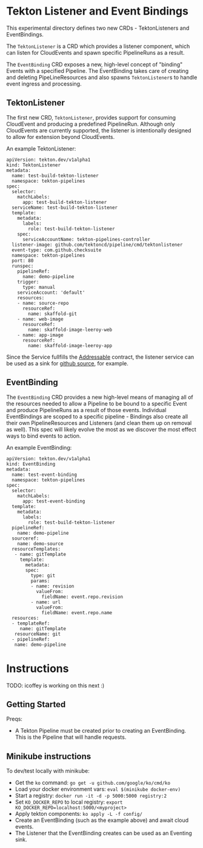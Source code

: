 # Tekton Listener and Event Bindings

This experimental directory defines two new CRDs - TektonListeners and EventBindings.

The `TektonListener` is a CRD which provides a listener component, which can listen for CloudEvents and spawn specific PipelineRuns as a result.

The `EventBinding` CRD exposes a new, high-level concept of "binding" Events with a specified Pipeline. The EventBinding takes care of creating and deleting PipeLineResources and also spawns `TektonListener`s to handle event ingress and processing.

## TektonListener
The first new CRD, `TektonListener`, provides support for consuming CloudEvent and producing a predefined PipelineRun. Although only CloudEvents are currently supported, the listener is intentionally designed to allow for extension beyond CloudEvents.

An example TektonListener:
```
apiVersion: tekton.dev/v1alpha1
kind: TektonListener
metadata:
  name: test-build-tekton-listener
  namespace: tekton-pipelines
spec:
  selector:
    matchLabels:
      app: test-build-tekton-listener
  serviceName: test-build-tekton-listener
  template:
    metadata:
      labels:
        role: test-build-tekton-listener
    spec:
      serviceAccountName: tekton-pipelines-controller
  listener-image: github.com/tektoncd/pipeline/cmd/tektonlistener
  event-type: com.github.checksuite
  namespace: tekton-pipelines
  port: 80
  runspec:
    pipelineRef:
      name: demo-pipeline
    trigger:
      type: manual
    serviceAccount: 'default'
    resources:
    - name: source-repo
      resourceRef:
        name: skaffold-git
    - name: web-image
      resourceRef:
        name: skaffold-image-leeroy-web
    - name: app-image
      resourceRef:
        name: skaffold-image-leeroy-app
```

Since the Service fullfills the [Addressable](https://github.com/knative/eventing/blob/master/docs/spec/interfaces.md#addressable) contract, the listener service can be used as a sink for [github source](https://knative.dev/docs/reference/eventing/eventing-sources-api/#GitHubSource), for example.

## EventBinding
The `EventBinding` CRD provides a new high-level means of managing all of the resources needed to allow a Pipeline to be bound to a specific Event and produce PipelineRuns as a result of those events. Individual EventBindings are scoped to a specific pipeline - Bindings also create all their own PipelineResources and Listeners (and clean them up on removal as well). This spec will likely evolve the most as we discover the most effect ways to bind events to action.

An example EventBinding:

```
apiVersion: tekton.dev/v1alpha1
kind: EventBinding
metadata:
  name: test-event-binding
  namespace: tekton-pipelines
spec:
  selector:
    matchLabels:
      app: test-event-binding
  template:
    metadata:
      labels:
        role: test-build-tekton-listener
  pipelineRef:
    name: demo-pipeline
  sourceref:
    name: demo-source
  resourceTemplates:
   - name: gitTemplate
     template:
       metadata:
       spec:
         type: git
         params:
         - name: revision
           valueFrom:
             fieldName: event.repo.revision
         - name: url
           valueFrom:
             fieldName: event.repo.name
  resources:
  - templateRef:
     name: gitTemplate
   resourceName: git
  - pipelineRef:
   name: demo-pipeline

```

# Instructions

TODO: icoffey is working on this next :)

## Getting Started

Preqs:

- A Tekton Pipeline must be created prior to creating an EventBinding. This is the Pipeline that will handle requests.

## Minikube instructions

To dev/test locally with minikube:

* Get the `ko` command: `go get -u github.com/google/ko/cmd/ko`
* Load your docker environment vars: `eval $(minikube docker-env)`
* Start a registry: `docker run -it -d -p 5000:5000 registry:2`
* Set `KO_DOCKER_REPO` to local registry: `export KO_DOCKER_REPO=localhost:5000/<myproject>`
* Apply tekton components: `ko apply -L -f config/`
* Create an EventBinding (such as the example above) and await cloud events.
* The Listener that the EventBinding creates can be used as an Eventing sink.
